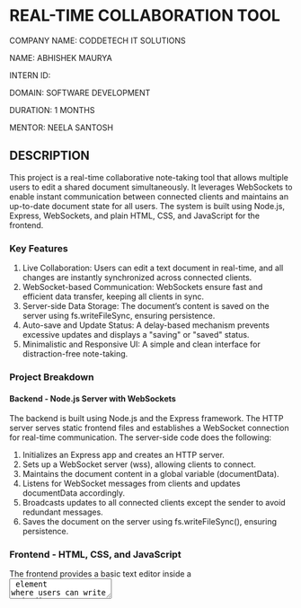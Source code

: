 # REAL-TIME COLLABORATION TOOL

COMPANY NAME: CODDETECH IT SOLUTIONS

NAME: ABHISHEK MAURYA

INTERN ID:

DOMAIN: SOFTWARE DEVELOPMENT

DURATION: 1 MONTHS

MENTOR: NEELA SANTOSH

## DESCRIPTION
This project is a real-time collaborative note-taking tool that allows multiple users to edit a shared document simultaneously. It leverages WebSockets to enable instant communication between connected clients and maintains an up-to-date document state for all users. The system is built using Node.js, Express, WebSockets, and plain HTML, CSS, and JavaScript for the frontend.

### Key Features
1. Live Collaboration: Users can edit a text document in real-time, and all changes are instantly synchronized across connected clients.
2. WebSocket-based Communication: WebSockets ensure fast and efficient data transfer, keeping all clients in sync.
3. Server-side Data Storage: The document’s content is saved on the server using fs.writeFileSync, ensuring persistence.
4. Auto-save and Update Status: A delay-based mechanism prevents excessive updates and displays a "saving" or "saved" status.
5. Minimalistic and Responsive UI: A simple and clean interface for distraction-free note-taking.
   
### Project Breakdown
#### Backend - Node.js Server with WebSockets
The backend is built using Node.js and the Express framework. The HTTP server serves static frontend files and establishes a WebSocket connection for real-time communication. The server-side code does the following:

1. Initializes an Express app and creates an HTTP server.
2. Sets up a WebSocket server (wss), allowing clients to connect.
3. Maintains the document content in a global variable (documentData).
4. Listens for WebSocket messages from clients and updates documentData accordingly.
5. Broadcasts updates to all connected clients except the sender to avoid redundant messages.
6. Saves the document on the server using fs.writeFileSync(), ensuring persistence.

### Frontend - HTML, CSS, and JavaScript
The frontend provides a basic text editor inside a <textarea> element where users can write and edit text. WebSockets handle real-time synchronization between clients.

#### Core Functionalities
1. Establishes a WebSocket connection to the server.
2. Listens for incoming updates and modifies the <textarea> content accordingly.
3. Sends user updates only after a short delay (debouncing) to optimize performance.
4. Displays update timestamps and save status for user clarity.

#### CSS for Styling
The tool is styled with modern and minimal design principles for a clean look. The editor is centered, has proper padding, and uses a readable font.

### How the System Works
User Access: When a user loads the webpage, a WebSocket connection is established.
Initial Document Load: The server sends the current document state to the newly connected user.
Real-time Updates: Any changes made in the textarea are sent to the server, which updates documentData and broadcasts the changes to all connected clients.
Auto-save: Changes are periodically saved to document.txt, ensuring persistent storage.

### Future Enhancements
1. User Authentication – Add logins to track individual contributions.
2. Multi-document Support – Enable users to create and switch between multiple notes.
3. Rich Text Editor – Implement bold, italics, headings, and images for better note formatting.
4. Version Control – Maintain document history to revert changes if needed.
5. Cloud Storage – Store files in a database or cloud storage instead of a local file.

### Conclusion
This real-time collaborative note-taking tool is a lightweight and efficient way to work on shared documents. By leveraging WebSockets, it provides a seamless editing experience, ensuring that changes are instantly reflected across all users. The backend is simple yet effective, handling document updates and storage, while the frontend offers an intuitive and responsive interface.

This project serves as a foundation for more advanced collaborative applications, such as team-based document editing tools and real-time coding environments. 

## OUTPUT


